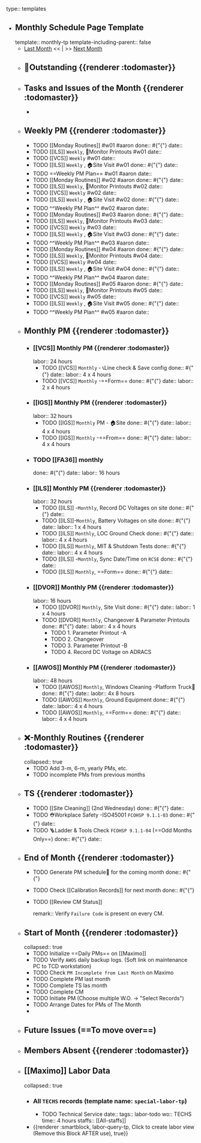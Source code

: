 type:: templates

- ## Monthly Schedule Page Template
  template:: monthly-tp
  template-including-parent:: false
	- [Last Month]([[Monthly/]]) << | >> [Next Month]([[Monthly/]])
	- ## 📌Outstanding {{renderer :todomaster}}
	- ## Tasks and Issues of the Month {{renderer :todomaster}}
		-
	- ## Weekly PM {{renderer :todomaster}}
		- TODO [[Monday Routines]] #w01 #aaron 
		  done:: #{"{"}
		  date::
		- TODO [[ILS]] `Weekly`, 📄Monitor Printouts #w01
		  date::
		- TODO [[VCS]] `Weekly` #w01
		  date::
		- TODO [[ILS]] `Weekly` ,  🏠️Site Visit #w01
		  done:: #{"{"}
		  date::
		- TODO  ==Weekly PM Plan== #w01 #aaron 
		  date::
		- TODO [[Monday Routines]] #w02 #aaron 
		  done:: #{"{"}
		  date::
		- TODO  [[ILS]] `Weekly`, 📄Monitor Printouts  #w02
		  date::
		- TODO  [[VCS]] `Weekly` #w02
		  date::
		- TODO  [[ILS]] `Weekly` ,  🏠️Site Visit #w02
		  done:: #{"{"}
		  date::
		- TODO  ^^Weekly PM Plan^^ #w02 #aaron 
		  date::
		- TODO [[Monday Routines]] #w03 #aaron 
		  done:: #{"{"}
		  date::
		- TODO [[ILS]] `Weekly`, 📄Monitor Printouts #w03 
		  date::
		- TODO [[VCS]] `Weekly` #w03
		  date::
		- TODO [[ILS]] `Weekly` ,  🏠️Site Visit #w03
		  done:: #{"{"}
		  date::
		- TODO ^^Weekly PM Plan^^ #w03 #aaron 
		  date::
		- TODO [[Monday Routines]] #w04 #aaron 
		  done:: #{"{"}
		  date::
		- TODO [[ILS]] `Weekly`, 📄Monitor Printouts #w04
		  date::
		- TODO [[VCS]] `Weekly` #w04
		  date::
		- TODO [[ILS]] `Weekly` ,  🏠️Site Visit #w04
		  done:: #{"{"}
		  date::
		- TODO ^^Weekly PM Plan^^ #w04 #aaron 
		  date::
		- TODO [[Monday Routines]] #w05 #aaron 
		  done:: #{"{"}
		  date::
		- TODO [[ILS]] `Weekly`, 📄Monitor Printouts #w05 
		  date::
		- TODO [[VCS]] `Weekly` #w05
		  date::
		- TODO [[ILS]] `Weekly` ,  🏠️Site Visit #w05
		  done:: #{"{"}
		  date::
		- TODO ^^Weekly PM Plan^^ #w05 #aaron 
		  date::
	- ## Monthly PM {{renderer :todomaster}}
		- ### [[VCS]] Monthly PM {{renderer :todomaster}}
		  labor:: 24 hours
			- TODO [[VCS]] `Monthly` - 📞Line check & Save config
			  done:: #{"{"}
			  date:: 
			  labor::  4 x 4 hours
			- TODO [[VCS]] `Monthly` -==Form== 
			  done:: #{"{"}
			  date:: 
			  labor::  2 x 4 hours
		- ### [[IGS]] Monthly PM {{renderer :todomaster}}
		  labor:: 32 hours
			- TODO [[IGS]] `Monthly` PM - 🏠️Site
			  done:: #{"{"}
			  date:: 
			  labor:: 4 x 4 hours
			- TODO [[IGS]] `Monthly` -==From== 
			  done:: #{"{"}
			  date:: 
			  labor::  4 x 4 hours
		- ### TODO [[FA36]] monthly 
		  done:: #{"{"}
		  date:: 
		  labor:: 16 hours
		- ### [[ILS]] Monthly PM {{renderer :todomaster}}
		  labor:: 32 hours
			- TODO [[ILS]] -`Monthly`, Record DC Voltages on site 
			  done:: #{"{"}
			  date::
			- TODO [[ILS]]-`Monthly`, Battery Voltages on site 
			  done:: #{"{"}
			  date::
			  labor:: 1 x 4 hours
			- TODO [[ILS]] `Monthly`, LOC Ground Check 
			  done:: #{"{"}
			  date:: 
			  labor:: 4 x 4 hours
			- TODO [[ILS]] `Monthly`, MIT & Shutdown Tests 
			  done:: #{"{"}
			  date:: 
			  labor:: 4 x 4 hours
			- TODO [[ILS]] -`Monthly`, Sync Date/Time on `RCSE` 
			  done:: #{"{"}
			  date::
			- TODO [[ILS]] `Monthly`, ==Form== 
			  done:: #{"{"}
			  date::
		- ### [[DVOR]] Monthly PM {{renderer :todomaster}}
		  labor:: 16 hours
			- TODO [[DVOR]] `Monthly`, Site Visit
			  done:: #{"{"}
			  date::
			  labor:: 1 x 4 hours
			- TODO [[DVOR]] `Monthly`, Changeover & Parameter Printouts
			  done:: #{"{"}
			  date::
			  labor:: 4 x 4 hours
				- TODO 1. Parameter Printout -A
				- TODO 2. Changeover
				- TODO 3. Parameter Printout -B
				- TODO 4. Record DC Voltage on ADRACS
		- ### [[AWOS]] Monthly PM {{renderer :todomaster}}
		  labor:: 48 hours
			- TODO [[AWOS]] `Monthly`, Windows Cleaning -Platform Truck🚛
			  done:: #{"{"}
			  date:: 
			  laobr:: 4x 8 hours
			- TODO [[AWOS]] `Monthly`, Ground Equipment
			  done:: #{"{"}
			  date::
			  labor:: 4 x 4 hours
			- TODO [[AWOS]] `Monthly`, ==Form== 
			  done:: #{"{"}
			  date:: 
			  labor:: 4 x 4 hours
	- ## ❌-Monthly Routines {{renderer :todomaster}}
	  collapsed:: true
		- TODO Add 3-m, 6-m, yearly PMs, etc.
		- TODO incomplete PMs from previous months
	- ## TS {{renderer :todomaster}}
		- TODO [[Site Cleaning]] (2nd Wednesday) 
		  done:: #{"{"}
		  date::
		- TODO ⛑️Workplace Safety -ISO45001 `FCOHSP 9.1.1-03`
		  done:: #{"{"}
		  date::
		- TODO 🪜Ladder & Tools Check `FCOHSP 9.1.1-04` (==Odd Months Only==) 
		  done:: #{"{"}
		  date::
	- ## End of Month {{renderer :todomaster}}
		- TODO Generate PM schedule📅 for the coming month
		  done:: #{"{"}
		- TODO Check [[Calibration Records]] for next month
		  done:: #{"{"}
		- TODO [[Review CM Status]]
		  
		  remark:: Verify `Failure Code` is present on every CM.
	- ## Start of Month {{renderer :todomaster}}
	  collapsed:: true
		- TODO Initialize ==Daily PMs== on [[Maximo]]
		- TODO Verify `AWOS` daily backup logs. (Soft link on maintenance PC to TCD workstation)
		- TODO Check `PM Incomplete from Last Month` on Maximo
		- TODO Complete PM last month
		- TODO Complete TS las month
		- TODO Complete CM
		- TODO Initiate PM (Choose multiple W.O. -> "Select Records")
		- TODO Arrange Dates for PMs of The Month
		-
	- ## Future Issues (==To move over==)
	- ## Members Absent {{renderer :todomaster}}
	- ## [[Maximo]] Labor Data
	  collapsed:: true
		- ### All `TECHS` records (template name: `special-labor-tp`)
			- TODO Technical Service
			  date:: 
			  tags:: labor-todo
			  wo:: TECHS
			  time:: 4 hours
			  staffs:: [[All-staffs]]
		- {{renderer :smartblock, labor-query-tp, Click to create labor view (Remove this Block AFTER use), true}}